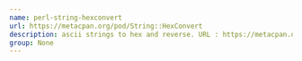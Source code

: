 ```yaml
---
name: perl-string-hexconvert
url: https://metacpan.org/pod/String::HexConvert
description: ascii strings to hex and reverse. URL : https://metacpan.org/pod/String::HexConvert Groups : None
group: None
---
```

